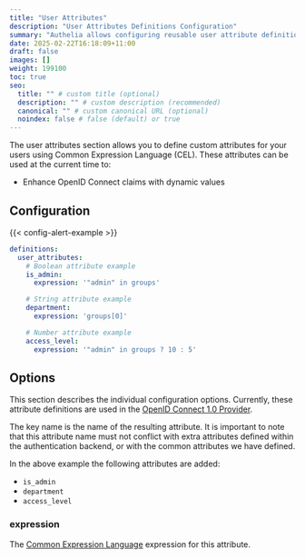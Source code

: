 ```yaml
---
title: "User Attributes"
description: "User Attributes Definitions Configuration"
summary: "Authelia allows configuring reusable user attribute definitions."
date: 2025-02-22T16:18:09+11:00
draft: false
images: []
weight: 199100
toc: true
seo:
  title: "" # custom title (optional)
  description: "" # custom description (recommended)
  canonical: "" # custom canonical URL (optional)
  noindex: false # false (default) or true
---
```


The user attributes section allows you to define custom attributes for your users using Common Expression Language (CEL).
These attributes can be used at the current time to:

- Enhance OpenID Connect claims with dynamic values

## Configuration

{{< config-alert-example >}}

```yaml {title="configuration.yml"}
definitions:
  user_attributes:
    # Boolean attribute example
    is_admin:
      expression: '"admin" in groups'

    # String attribute example
    department:
      expression: 'groups[0]'

    # Number attribute example
    access_level:
      expression: '"admin" in groups ? 10 : 5'
```

## Options

This section describes the individual configuration options. Currently, these attribute definitions are used in the
[OpenID Connect 1.0 Provider](../identity-providers/openid-connect/provider.md#pol).

The key name is the name of the resulting attribute. It is important to note that this attribute name must not conflict
with extra attributes defined within the authentication backend, or with the common attributes we have defined.

In the above example the following attributes are added:

- `is_admin`
- `department`
- `access_level`

### expression

The [Common Expression Language](https://github.com/google/cel-spec) expression for this attribute.
